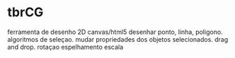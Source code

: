 # tbrCG
ferramenta de desenho 2D canvas/html5
desenhar ponto, linha, poligono.
algoritmos de seleçao.
mudar propriedades dos objetos selecionados.
drag and drop.
rotaçao
espelhamento
escala
